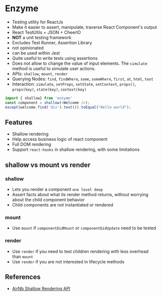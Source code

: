 # Enzyme

- Testing utility for ReactJs
- Make it easier to assert, manipulate, traverse React Component's output
- React TestUtils + JSON + CheerIO
- **NOT** a unit testing framework 
- Excludes Test Runner, Assertion Library
- not opinionated
- can be used within Jest
- Quite useful to write tests using assertions
- Does not allow to change the value of input elements. The `simulate` method is useful to simulate user actions.
- APIs: `shallow`, `mount`, `render`
- Querying Nodes: `find`, `findWhere`, `some`, `someWhere`, `first`, `at`, `html`, `text`
- Interaction: `simulate`, `setProps`, `setState`, `setContext`, `props()`, `props(key)`, `state(key)`, `context(key)`

```js
import { shallow} from 'enzyme'
const component = shallow(<Welcome />);
except(welcome.find('div').text()).toEqual("Hello world");
```

## Features

- Shallow rendering
- Help access business logic of react component
- Full DOM rendering
- Support `react-hooks` in shallow rendering, with some limitations

## shallow vs mount vs render

### shallow

- Lets you render a component `one level deep`
- Assert facts about what its render method returns, without worrying about the child component behavior
- Child components are not instantiated or rendered

### mount

- Use `mount` if `componentDidMount` or `componentDidUpdate`  need to be tested

### render

- Use `render` if you need to test children rendering with less overhead than `mount`
- Use `render` if you are not interested in lifecycle methods

## References

- [AirNb Shallow Rendering API](https://enzymejs.github.io/enzyme/docs/api/shallow.html)



